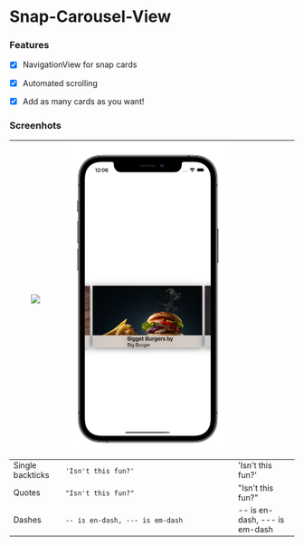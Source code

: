 # Snap-Carousel-View


### Features
- [x] NavigationView for snap cards
- [x] Automated scrolling
- [x] Add as many cards as you want!


### Screenhots

|   <img src="https://github.com/EforestHD/Snap-Carousel-View/blob/main/Pictures/video.gif" width="800" />             | <img src="https://github.com/EforestHD/Snap-Carousel-View/blob/main/Pictures/mockup.png" width="800" />                         | |
|----------------|-------------------------------|-----------------------------|
|Single backticks|`'Isn't this fun?'`            |'Isn't this fun?'            |
|Quotes          |`"Isn't this fun?"`            |"Isn't this fun?"            |
|Dashes          |`-- is en-dash, --- is em-dash`|-- is en-dash, --- is em-dash|

